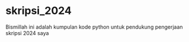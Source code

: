# skripsi_2024
Bismillah ini adalah kumpulan kode python untuk pendukung pengerjaan skripsi 2024 saya

